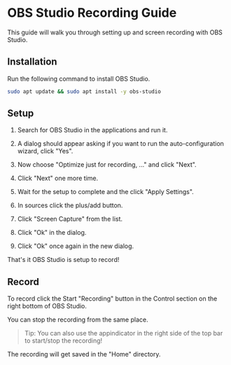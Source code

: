 # OBS Studio Recording Guide
This guide will walk you through setting up and screen recording with OBS Studio.

## Installation
Run the following command to install OBS Studio.
```bash
sudo apt update && sudo apt install -y obs-studio
```

## Setup
1. Search for OBS Studio in the applications and run it. 

2. A dialog should appear asking if you want to run the auto-configuration wizard, click "Yes".

3. Now choose "Optimize just for recording, ..." and click "Next".

4. Click "Next" one more time.

5. Wait for the setup to complete and the click "Apply Settings".

6. In sources click the plus/add button.

7. Click "Screen Capture" from the list.

8. Click "Ok" in the dialog.

9. Click "Ok" once again in the new dialog.

That's it OBS Studio is setup to record!

## Record
To record click the Start "Recording" button in the Control section on the right bottom of OBS Studio.

You can stop the recording from the same place.

> Tip: You can also use the appindicator in the right side of the top bar to start/stop the recording!

The recording will get saved in the "Home" directory.